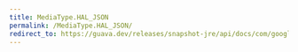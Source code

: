```yaml
---
title: MediaType.HAL_JSON
permalink: /MediaType.HAL_JSON/
redirect_to: https://guava.dev/releases/snapshot-jre/api/docs/com/google/common/net/MediaType.html#HAL_JSON
---
```


